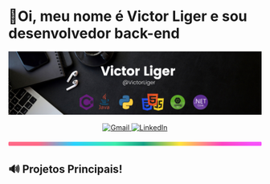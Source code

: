<h1>👋Oi, meu nome é Victor Liger e sou desenvolvedor back-end</h1>

<p align="center">
    <img src="./assets/Victor Liger (4).png" alt="banner profile" />
</p>

<p align="center">
	<a href="mailto:victor.liger0800@gmail.com">
		<img src="https://img.shields.io/badge/Gmail-D14836?style=for-the-badge&logo=gmail&logoColor=white" alt="Gmail" />
	</a>
	<a href="https://www.linkedin.com/in/victor-liger-a24a77276/">
		<img src="https://img.shields.io/badge/linkedin-%230077B5.svg?style=for-the-badge&logo=linkedin&logoColor=white" alt="LinkedIn" />
	</a>
</p>


<img src="./assets/lineBar.png" width="100%" height="8px"/>

## 🔊 Projetos Principais!
